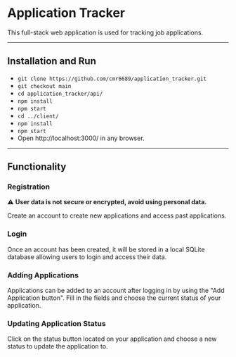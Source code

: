 # Application Tracker

This full-stack web application is used for tracking job applications.

---

## Installation and Run

- ```git clone https://github.com/cmr6689/application_tracker.git```
- ```git checkout main```
- ```cd application_tracker/api/```
- ```npm install```
- ```npm start```
- ```cd ../client/```
- ```npm install```
- ```npm start```
- Open http://localhost:3000/ in any browser.

---

## Functionality
### Registration
:warning: **User data is not secure or encrypted, avoid using personal data.**

Create an account to create new applications and access past applications.

### Login
Once an account has been created, it will be stored in a local SQLite database allowing users to login and access their data.

### Adding Applications
Applications can be added to an account after logging in by using the "Add Application button". Fill in the fields and choose the current status of your application.

### Updating Application Status
Click on the status button located on your application and choose a new status to update the application to.